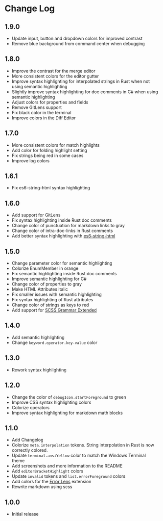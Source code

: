 # Change Log

## 1.9.0

- Update input, button and dropdown colors for improved contrast
- Remove blue background from command center when debugging

## 1.8.0

- Improve the contrast for the merge editor
- More consistent colors for the editor gutter
- Improve syntax highlighting for interpolated strings in Rust when not using semantic highlighting
- Slightly improve syntax highlighting for doc comments in C# when using semantic highlighting
- Adjust colors for properties and fields
- Remove GitLens support
- Fix black color in the terminal
- Improve colors in the Diff Editor

## 1.7.0

- More consistent colors for match highlights
- Add color for folding highlight setting
- Fix strings being red in some cases
- Improve log colors

## 1.6.1

- Fix es6-string-html syntax highlighting

## 1.6.0

- Add support for GitLens
- Fix syntax highlighting inside Rust doc comments
- Change color of punctuation for markdown links to gray
- Change color of intra-doc-links in Rust comments
- Add better syntax highlighting with [es6-string-html](https://marketplace.visualstudio.com/items?itemName=Tobermory.es6-string-html)

## 1.5.0

- Change parameter color for semantic highlighting
- Colorize EnumMember in orange
- Fix semantic highlighting inside Rust doc comments
- Improve semantic highlighting for C#
- Change color of properties to gray
- Make HTML Attributes italic
- Fix smaller issues with semantic highlighting
- Fix syntax highlighting of Rust attributes
- Change color of strings as keys to red
- Add support for [SCSS Grammar Extended](https://marketplace.visualstudio.com/items?itemName=dannymcgee.scss-grammar-extended)

## 1.4.0

- Add semantic highlighting
- Change `keyword.operator.key-value` color

## 1.3.0

- Rework syntax highlighting

## 1.2.0

- Change the color of `debugIcon.startForeground` to green
- Improve CSS syntax highlighting colors
- Colorize operators
- Improve syntax highlighting for markdown math blocks

## 1.1.0

- Add Changelog
- Colorize `meta.interpolation` tokens. String interpolation in Rust is now correctly colored.
- Update `terminal.ansiYellow` color to match the Windows Terminal theme
- Add screenshots and more information to the README
- Add `editorBracketHighlight` colors
- Update `invalid` tokens and `list.errorForeground` colors
- Add colors for the [Error Lens](https://marketplace.visualstudio.com/items?itemName=usernamehw.errorlens) extension
- Rewrite markdown using scss

## 1.0.0

- Initial release
